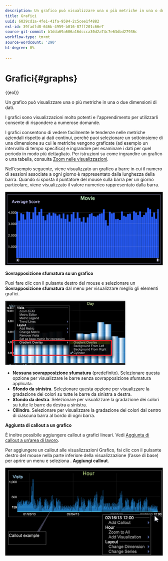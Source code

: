 ```yaml
---
description: Un grafico può visualizzare una o più metriche in una o due dimensioni di dati.
title: Grafici
uuid: 6029cd1a-4fe1-41fa-9594-2c5cee1f4882
exl-id: 39fadfd8-646b-4959-b016-87ff201c66e7
source-git-commit: b1dda69a606a16dccca30d2a74c7e63dbd27936c
workflow-type: tm+mt
source-wordcount: '290'
ht-degree: 0%

---
```


# Grafici{#graphs}

{{eol}}

Un grafico può visualizzare una o più metriche in una o due dimensioni di dati.

I grafici sono visualizzazioni molto potenti e l&#39;apprendimento per utilizzarli consente di rispondere a numerose domande.

I grafici consentono di vedere facilmente le tendenze nelle metriche aziendali rispetto ai dati continui, perché puoi selezionare un sottoinsieme di una dimensione su cui le metriche vengono graficate (ad esempio un intervallo di tempo specifico) e ingrandire per esaminare i dati per quel periodo in modo più dettagliato. Per istruzioni su come ingrandire un grafico o una tabella, consulta [Zoom nelle visualizzazioni](../../../../home/c-get-started/c-vis/c-zoom-vis.md#concept-7e33670bb5344f78a316f1a84cc20530).

Nell’esempio seguente, viene visualizzato un grafico a barre in cui il numero di sessioni associate a ogni giorno è rappresentato dalla lunghezza della barra. Quando si sposta il puntatore del mouse sulla barra per un giorno particolare, viene visualizzato il valore numerico rappresentato dalla barra.

![](assets/vis_Graph.png)

**Sovrapposizione sfumatura su un grafico**

Puoi fare clic con il pulsante destro del mouse e selezionare un **Sovrapposizione sfumatura** dal menu per visualizzare meglio gli elementi grafici.

![](assets/6_51_gradient_graph.png)

* **Nessuna sovrapposizione sfumatura** (predefinito). Selezionare questa opzione per visualizzare le barre senza sovrapposizione sfumatura applicata.
* **Sfondo da sinistra**. Selezionare questa opzione per visualizzare la gradazione dei colori su tutte le barre da sinistra a destra.
* **Sfondo da destra**. Selezionare per visualizzare la gradazione dei colori su tutte le barre da destra a sinistra.
* **Cilindro**. Selezionare per visualizzare la gradazione dei colori dal centro di ciascuna barra al bordo di ogni barra.

**Aggiunta di callout a un grafico**

È inoltre possibile aggiungere callout a grafici lineari. Vedi [Aggiunta di callout a un’area di lavoro](../../../../home/c-get-started/c-vis/c-call-wkspc.md#concept-212b09e763044d938987b4a9c658adc0).

Per aggiungere un callout alle visualizzazioni Grafico, fai clic con il pulsante destro del mouse nella parte inferiore della visualizzazione (l’asse di base) per aprire un menu e seleziona . **Aggiungi callout**.

![](assets/visualization_callout_linegraph.png)
